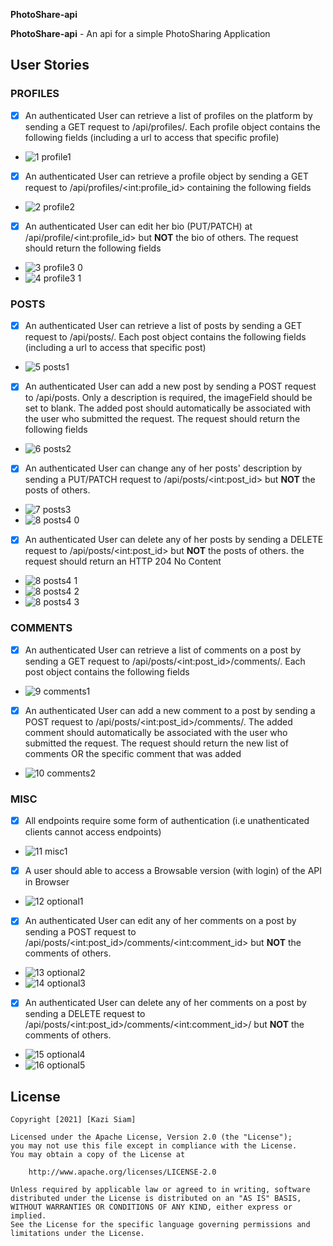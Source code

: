 **PhotoShare-api**

**PhotoShare-api** - An api for a simple PhotoSharing Application

## User Stories

### PROFILES
- [x] An authenticated User can retrieve a list of profiles on the platform by sending a GET request to /api/profiles/. Each profile object contains the following fields (including a url to access that specific profile)
- ![1 profile1](https://user-images.githubusercontent.com/32243848/114430307-4dec7180-9b8c-11eb-9abc-c780db08cbdf.gif)

- [x] An authenticated User can retrieve a profile object by sending a GET request to /api/profiles/\<int:profile_id> containing the following fields
- ![2 profile2](https://user-images.githubusercontent.com/32243848/114430312-4fb63500-9b8c-11eb-83c9-f53202cf0a5f.gif)

- [x] An authenticated User can edit her bio (PUT/PATCH) at /api/profile/\<int:profile_id> but **NOT** the bio of others. The request should return the following fields
- ![3 profile3 0](https://user-images.githubusercontent.com/32243848/114430320-50e76200-9b8c-11eb-9c73-f5af39784e8d.gif)
- ![4 profile3 1](https://user-images.githubusercontent.com/32243848/114430328-52188f00-9b8c-11eb-85f2-8966e5c644ad.gif)

### POSTS
- [x] An authenticated User can retrieve a list of posts by sending a GET request to /api/posts/. Each post object contains the following fields (including a url to access that specific post)
- ![5 posts1](https://user-images.githubusercontent.com/32243848/114430447-6e1c3080-9b8c-11eb-8176-129841a2e1b0.gif)

- [x] An authenticated User can add a new post by sending a POST request to /api/posts. Only a description is required, the imageField should be set to blank. The added post should automatically be associated with the user who submitted the request. The request should return the following fields
- ![6 posts2](https://user-images.githubusercontent.com/32243848/114430456-6fe5f400-9b8c-11eb-9b95-69d2fa21588c.gif)

- [x] An authenticated User can change any of her posts' description by sending a PUT/PATCH request to /api/posts/\<int:post_id> but **NOT** the posts of others.
- ![7 posts3](https://user-images.githubusercontent.com/32243848/114430463-72484e00-9b8c-11eb-899e-5dc33a1cc385.gif)
- ![8 posts4 0](https://user-images.githubusercontent.com/32243848/114435336-0bc62e80-9b92-11eb-9843-264613462417.gif)

- [x] An authenticated User can delete any of her posts by sending a DELETE request to /api/posts/\<int:post_id> but **NOT** the posts of others. the request should return an HTTP 204 No Content
- ![8 posts4 1](https://user-images.githubusercontent.com/32243848/114435340-0d8ff200-9b92-11eb-83d2-22e65e91c827.gif)
- ![8 posts4 2](https://user-images.githubusercontent.com/32243848/114435351-0ff24c00-9b92-11eb-9c27-0ef3a185f0c6.gif)
- ![8 posts4 3](https://user-images.githubusercontent.com/32243848/114435355-11237900-9b92-11eb-8f55-0829e565336f.gif)

### COMMENTS
- [x] An authenticated User can retrieve a list of comments on a post by sending a GET request to /api/posts/\<int:post_id>/comments/. Each post object contains the following fields
- ![9 comments1](https://user-images.githubusercontent.com/32243848/114437264-50eb6000-9b94-11eb-8fa0-97b67b8bec56.gif)

- [x] An authenticated User can add a new comment to a post by sending a POST request to /api/posts/\<int:post_id>/comments/. The added comment should automatically be
associated with the user who submitted the request. The request should return the new list of comments OR the specific comment that was added
- ![10 comments2](https://user-images.githubusercontent.com/32243848/114437270-521c8d00-9b94-11eb-9f6a-3fca8873a753.gif)

### MISC
- [x] All endpoints require some form of authentication (i.e unathenticated clients cannot access endpoints)
- ![11 misc1](https://user-images.githubusercontent.com/32243848/114437845-0dddbc80-9b95-11eb-9ede-e9939a8985c3.gif)

- [x] A user should able to access a Browsable version (with login) of the API in Browser
- ![12 optional1](https://user-images.githubusercontent.com/32243848/114441081-edaffc80-9b98-11eb-8828-51f1a1e01cc1.gif)

- [x] An authenticated User can edit any of her comments on a post by sending a POST request to /api/posts/\<int:post_id>/comments/\<int:comment_id> but **NOT** the comments of others.
- ![13 optional2](https://user-images.githubusercontent.com/32243848/114441082-ee489300-9b98-11eb-851d-6ec82d801940.gif)
- ![14 optional3](https://user-images.githubusercontent.com/32243848/114441086-ef79c000-9b98-11eb-9214-dddf9dbfd1d2.gif)

- [x] An authenticated User can delete any of her comments on a post by sending a DELETE request to /api/posts/\<int:post_id>/comments/\<int:comment_id>/ but **NOT** the comments of others.
- ![15 optional4](https://user-images.githubusercontent.com/32243848/114441093-f1438380-9b98-11eb-9f1e-cd334c3c0764.gif)
- ![16 optional5](https://user-images.githubusercontent.com/32243848/114441099-f30d4700-9b98-11eb-96fd-6023001efa91.gif)

## License

    Copyright [2021] [Kazi Siam]

    Licensed under the Apache License, Version 2.0 (the "License");
    you may not use this file except in compliance with the License.
    You may obtain a copy of the License at

        http://www.apache.org/licenses/LICENSE-2.0

    Unless required by applicable law or agreed to in writing, software
    distributed under the License is distributed on an "AS IS" BASIS,
    WITHOUT WARRANTIES OR CONDITIONS OF ANY KIND, either express or implied.
    See the License for the specific language governing permissions and
    limitations under the License.
